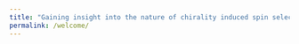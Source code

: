 ```yaml
---
title: "Gaining insight into the nature of chirality induced spin selectivity"
permalink: /welcome/
---
```

